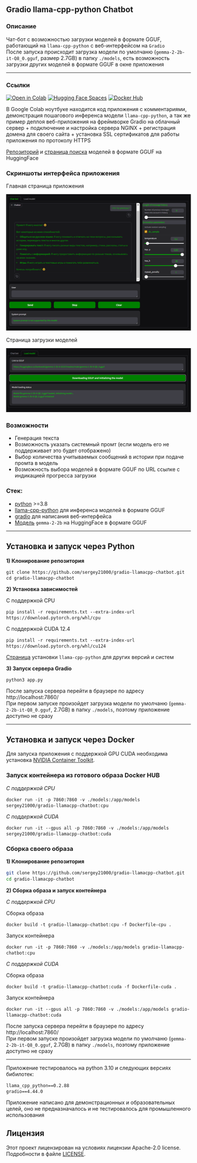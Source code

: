 
## Gradio llama-cpp-python Chatbot


### Описание

Чат-бот с возможностью загрузки моделей в формате GGUF, работающий на `llama-cpp-python` с веб-интерфейсом на `Gradio`  
После запуска происходит загрузка модели по умолчаню (`gemma-2-2b-it-Q8_0.gguf`, размер 2.7GB) в папку `./models`, есть возможность загрузки других моделей в формате GGUF в окне приложения


---
### Ссылки
[![Open in Colab](https://img.shields.io/static/v1?message=Open%20in%20Colab&logo=googlecolab&labelColor=5c5c5c&color=0f80c1&label=%20)](https://colab.research.google.com/github/sergey21000/gradio-llamacpp-chatbot/blob/main/Chat_bot_Llama_cpp_gradio_deploy.ipynb)
[![Hugging Face Spaces](https://img.shields.io/badge/%F0%9F%A4%97%20Hugging%20Face-Spaces-yellow)](https://huggingface.co/spaces/sergey21000/gradio-llamacpp-chatbot)
[![Docker Hub](https://img.shields.io/badge/Docker-Hub-blue?logo=docker)](https://hub.docker.com/r/sergey21000/gradio-llamacpp-chatbot)

В Google Colab ноутбуке находится код приложения с комментариями, демонстрация пошагового инференса модели `llama-cpp-python`, а так же пример деплоя веб-приложения на фреймворке Gradio на облачный сервер + подключение и настройка сервера NGINX + регистрация домена для своего сайта + установка SSL сертификатов для работы приложения по протоколу HTTPS

[Репозиторий](https://huggingface.co/bartowski?search_models=gguf) и [страница поиска](https://huggingface.co/models?library=gguf) моделей в формате GGUF на HuggingFace


### Скриншоты интерфейса приложения

Главная страница приложения
<div align="center">

![App interface](./screenshots/main_page.png)
</div>

Страница загрузки моделей
<div align="center">

![App interface](./screenshots/load_models_page.png)
</div>


### Возможности
- Генерация текста
- Возможность указать системный промт (если модель его не поддерживает это будет отображено)
- Выбор количества учитываемых сообщений в истории при подаче промта в модель
- Возможность выбора моделей в формате GGUF по URL ссылке с индикацией прогресса загрузки


### Стек:
- [python](https://www.python.org/) >=3.8
- [llama-cpp-python](https://github.com/abetlen/llama-cpp-python) для инференса моделей в формате GGUF
- [gradio](https://github.com/gradio-app/gradio) для написания веб-интерфейса
- [Модель](https://huggingface.co/bartowski/gemma-2-2b-it-GGUF) `gemma-2-2b` на HuggingFace в формате GGUF  


---
## **Установка и запуск через Python**

**1) Клонирование репозитория**  

```
git clone https://github.com/sergey21000/gradio-llamacpp-chatbot.git
cd gradio-llamacpp-chatbot
```

**2) Установка зависимостей**  

С поддержкой CPU
```
pip install -r requirements.txt --extra-index-url https://download.pytorch.org/whl/cpu
```

С поддержкой CUDA 12.4
```
pip install -r requirements.txt --extra-index-url https://download.pytorch.org/whl/cu124
```
[Страница](https://github.com/abetlen/llama-cpp-python?tab=readme-ov-file#installation-configuration) установки `llama-cpp-python` для других версий и систем

**3) Запуск сервера Gradio**  
```
python3 app.py
```
После запуска сервера перейти в браузере по адресу http://localhost:7860/  
При первом запуске произойдет загрузка модели по умолчаню (`gemma-2-2b-it-Q8_0.gguf`, 2.7GB) в папку `./models`, поэтому приложение доступно не сразу

---
## **Установка и запуск через Docker**

Для запуска приложения с поддержкой GPU CUDA необходима установка [NVIDIA Container Toolkit](https://docs.nvidia.com/datacenter/cloud-native/container-toolkit/latest/install-guide.html#installation).


### Запуск контейнера из готового образа Docker HUB

*С поддержкой CPU*
```
docker run -it -p 7860:7860 -v ./models:/app/models sergey21000/gradio-llamacpp-chatbot:cpu
```

*С поддержкой CUDA*
```
docker run -it --gpus all -p 7860:7860 -v ./models:/app/models sergey21000/gradio-llamacpp-chatbot:cuda
```


### Сборка своего образа

**1) Клонирование репозитория**  
```bash
git clone https://github.com/sergey21000/gradio-llamacpp-chatbot.git
cd gradio-llamacpp-chatbot
```

**2) Сборка образа и запуск контейнера**

*С поддержкой CPU*

Сборка образа
```
docker build -t gradio-llamacpp-chatbot:cpu -f Dockerfile-cpu .
```

Запуск контейнера
```
docker run -it -p 7860:7860 -v ./models:/app/models gradio-llamacpp-chatbot:cpu
```

*С поддержкой CUDA*

Сборка образа
```
docker build -t gradio-llamacpp-chatbot:cuda -f Dockerfile-cuda .
```

Запуск контейнера
```
docker run -it --gpus all -p 7860:7860 -v ./models:/app/models gradio-llamacpp-chatbot:cuda
```

После запуска сервера перейти в браузере по адресу http://localhost:7860/  
При первом запуске произойдет загрузка модели по умолчаню (`gemma-2-2b-it-Q8_0.gguf`, 2.7GB) в папку `./models`, поэтому приложение доступно не сразу

---

Приложение тестировалось на python 3.10 и следующих версиях бибилотек:  
```
llama_cpp_python==0.2.88
gradio==4.44.0
```

Приложение написано для демонстрационных и образовательных целей, оно не предназначалось и не тестировалось для промышленного использования

## Лицензия

Этот проект лицензирован на условиях лицензии Apache-2.0 license. Подробности в файле [LICENSE](./LICENSE).

